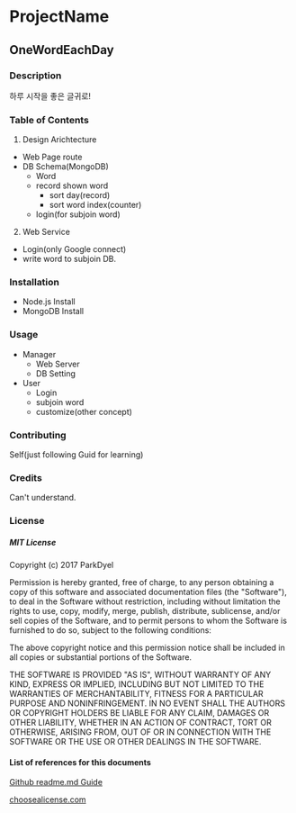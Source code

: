 # ProjectName
  ## OneWordEachDay

### Description

   하루 시작을 좋은 글귀로!

### Table of Contents
1. Design Arichtecture
  - Web Page route
  - DB Schema(MongoDB)
    - Word
    - record shown word
      - sort day(record)
      - sort word index(counter)
    - login(for subjoin word)
2. Web Service
  - Login(only Google connect)
  - write word to subjoin DB.

### Installation
  - Node.js Install
  - MongoDB Install

### Usage
  - Manager
    - Web Server
    - DB Setting
  - User
    - Login
    - subjoin word
    - customize(other concept)

### Contributing
  Self(just following Guid for learning)

### Credits
  Can't understand.

### License

##### MIT License

Copyright (c) 2017 ParkDyel

Permission is hereby granted, free of charge, to any person obtaining a copy
of this software and associated documentation files (the "Software"), to deal
in the Software without restriction, including without limitation the rights
to use, copy, modify, merge, publish, distribute, sublicense, and/or sell
copies of the Software, and to permit persons to whom the Software is
furnished to do so, subject to the following conditions:

The above copyright notice and this permission notice shall be included in all
copies or substantial portions of the Software.

THE SOFTWARE IS PROVIDED "AS IS", WITHOUT WARRANTY OF ANY KIND, EXPRESS OR
IMPLIED, INCLUDING BUT NOT LIMITED TO THE WARRANTIES OF MERCHANTABILITY,
FITNESS FOR A PARTICULAR PURPOSE AND NONINFRINGEMENT. IN NO EVENT SHALL THE
AUTHORS OR COPYRIGHT HOLDERS BE LIABLE FOR ANY CLAIM, DAMAGES OR OTHER
LIABILITY, WHETHER IN AN ACTION OF CONTRACT, TORT OR OTHERWISE, ARISING FROM,
OUT OF OR IN CONNECTION WITH THE SOFTWARE OR THE USE OR OTHER DEALINGS IN THE
SOFTWARE.

#### List of references for this documents

[Github readme.md Guide](https://guides.github.com/features/wikis/)

[choosealicense.com](https://choosealicense.com/)
